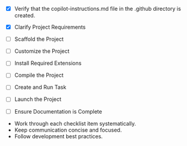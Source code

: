 <!-- Use this file to provide workspace-specific custom instructions to Copilot. For more details, visit https://code.visualstudio.com/docs/copilot/copilot-customization#_use-a-githubcopilotinstructionsmd-file -->

- [x] Verify that the copilot-instructions.md file in the .github directory is created.

- [x] Clarify Project Requirements
<!-- Project type: Maven-based Spring Boot project, Java 21, latest Spring Boot, Liquibase for DB change management. No README found, using standard demo best practices. -->

- [ ] Scaffold the Project
<!-- Next: Create Maven Spring Boot project structure manually. -->

- [ ] Customize the Project
<!-- Will add Liquibase configuration and demo DB change management. -->

- [ ] Install Required Extensions
<!-- No extensions required. -->

- [ ] Compile the Project
<!-- Will run Maven build after scaffolding. -->

- [ ] Create and Run Task
<!-- Will add VS Code task for Maven build if needed. -->

- [ ] Launch the Project
<!-- Will provide instructions to run/debug after build. -->

- [ ] Ensure Documentation is Complete
<!-- Will create/update README.md and finalize copilot-instructions.md. -->

- Work through each checklist item systematically.
- Keep communication concise and focused.
- Follow development best practices.
